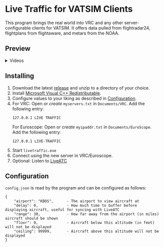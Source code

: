# Live Traffic for VATSIM Clients
This program brings the real world into VRC and any other server-configurable clients for VATSIM. It offers data pulled from flightradar24, flightplans from flightaware, and metars from the NOAA.

## Preview
<details>
<summary>Videos</Summary>

Boston Clearance/Ground/Tower

[![](https://img.youtube.com/vi/hU109JQMo9Y/0.jpg)](https://www.youtube.com/watch?v=hU109JQMo9Y)]

Boston Center

[![](https://img.youtube.com/vi/khF5jed41oI/0.jpg)](https://www.youtube.com/watch?v=khF5jed41oI)]

</details>

## Installing
1. Download the latest [release](https://github.com/Sequal32/vrcliveatc/releases/latest) and unzip to a directory of your choice.
2. Install [Microsoft Visual C++ Redistributable](https://www.microsoft.com/en-us/download/details.aspx?id=52685).
3. Configure values to your liking as described in [Configuration](#configuration).
4. For VRC:
    Open or *create* `myservers.txt` in `Documents/VRC`. Add the following entry: 
    ```
    127.0.0.1 LIVE TRAFFIC
    ```
   For Euroscope:
   Open or *create* `myipaddr.txt` in `Documents/EuroScope`. Add the following entry: 
    ```
    127.0.0.1 LIVE-TRAFFIC
    ```
5. Start `livetraffic.exe`
6. Connect using the new server in VRC/Euroscope.
7. Optional: Listen to [LiveATC](https://www.liveatc.net/)

## Configuration
`config.json` is read by the program and can be configured as follows:
```
{
    "airport": "KBOS",      - The airport to view aircraft at
    "delay": 0,             - How much time to buffer before displaying aircraft, useful for syncing with LiveATC
    "range": 30,            - How far away from the airport (in miles) aircraft should be shown
    "floor": 0,             - Aircraft below this altitude (in feet) will not be displayed
    "ceiling": 99999,       - Aircraft above this altitude will not be displayed
}
```